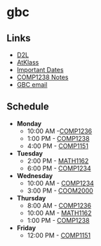 # gbc
## Links
- [D2L](https://learn.georgebrown.ca)
- [AtKlass](https://app.atklass.com)
- [Important Dates](https://www.georgebrown.ca/current-students/important-dates?term=27246&category=131)
- [COMP1238 Notes](comp1238.md)
- [GBC email](https://outlook.office365.com/mail/)


## Schedule
- **Monday**
  - 10:00 AM -[COMP1236](https://learn.georgebrown.ca/d2l/home/337951)
  - 1:00 PM - [COMP1238](https://learn.georgebrown.ca/d2l/home/334969)
  - 4:00 PM - [COMP1151](https://learn.georgebrown.ca/d2l/home/335096)
- **Tuesday**
  - 2:00 PM - [MATH1162](https://learn.georgebrown.ca/d2l/home/319780)
  - 6:00 PM - [COMP1234](https://learn.georgebrown.ca/d2l/home/342908)
- **Wednesday**
  - 10:00 AM - [COMP1234](https://learn.georgebrown.ca/d2l/home/342908)
  - 3:00 PM - [COOM2000](https://learn.georgebrown.ca/d2l/home/325217)
 - **Thursday**
   - 8:00 AM - [COMP1236](https://learn.georgebrown.ca/d2l/home/337951)
   - 10:00 AM - [MATH1162](https://learn.georgebrown.ca/d2l/home/319780)
   - 1:00 PM - [COMP1238](https://learn.georgebrown.ca/d2l/home/334969)
- **Friday**
  - 12:00 PM - [COMP1151](https://learn.georgebrown.ca/d2l/home/335096)
 
